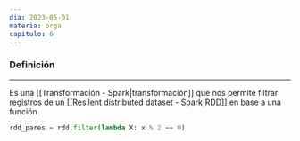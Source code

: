```yaml
---
dia: 2023-05-01
materia: orga
capitulo: 6
---
```

### Definición
---
Es una [[Transformación - Spark|transformación]] que nos permite filtrar registros de un [[Resilent distributed dataset - Spark|RDD]] en base a una función

``` python
rdd_pares = rdd.filter(lambda X: x % 2 == 0)
```